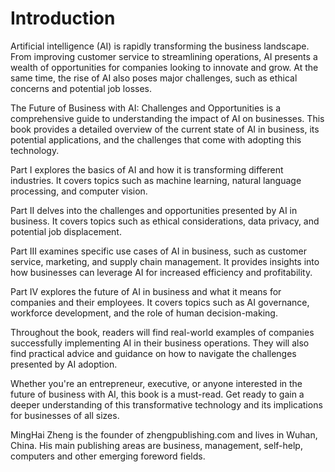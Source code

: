 # Introduction

Artificial intelligence (AI) is rapidly transforming the business landscape. From improving customer service to streamlining operations, AI presents a wealth of opportunities for companies looking to innovate and grow. At the same time, the rise of AI also poses major challenges, such as ethical concerns and potential job losses.

The Future of Business with AI: Challenges and Opportunities is a comprehensive guide to understanding the impact of AI on businesses. This book provides a detailed overview of the current state of AI in business, its potential applications, and the challenges that come with adopting this technology.

Part I explores the basics of AI and how it is transforming different industries. It covers topics such as machine learning, natural language processing, and computer vision.

Part II delves into the challenges and opportunities presented by AI in business. It covers topics such as ethical considerations, data privacy, and potential job displacement.

Part III examines specific use cases of AI in business, such as customer service, marketing, and supply chain management. It provides insights into how businesses can leverage AI for increased efficiency and profitability.

Part IV explores the future of AI in business and what it means for companies and their employees. It covers topics such as AI governance, workforce development, and the role of human decision-making.

Throughout the book, readers will find real-world examples of companies successfully implementing AI in their business operations. They will also find practical advice and guidance on how to navigate the challenges presented by AI adoption.

Whether you're an entrepreneur, executive, or anyone interested in the future of business with AI, this book is a must-read. Get ready to gain a deeper understanding of this transformative technology and its implications for businesses of all sizes.

MingHai Zheng is the founder of zhengpublishing.com and lives in Wuhan, China. His main publishing areas are business, management, self-help, computers and other emerging foreword fields.
